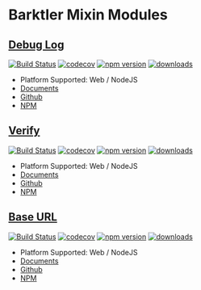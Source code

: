 # Barktler Mixin Modules

## [Debug Log](https://github.com/Barktler/Mixin-Debug-Log)

[![Build Status](https://travis-ci.com/Barktler/Mixin-Debug-Log.svg?branch=main)](https://travis-ci.com/Barktler/Mixin-Debug-Log)
[![codecov](https://codecov.io/gh/Barktler/Mixin-Debug-Log/branch/main/graph/badge.svg)](https://codecov.io/gh/Barktler/Mixin-Debug-Log)
[![npm version](https://badge.fury.io/js/%40barktler%2Fmixin-debug-log.svg)](https://badge.fury.io/js/%40barktler%2Fmixin-debug-log)
[![downloads](https://img.shields.io/npm/dm/@barktler/mixin-debug-log.svg)](https://www.npmjs.com/package/@barktler/mixin-debug-log)

-   Platform Supported: Web / NodeJS
-   [Documents](//debug-log.mixin.barktler.com)
-   [Github](//github.com/Barktler/Mixin-Debug-Log)
-   [NPM](//www.npmjs.com/package/@barktler/mixin-debug-log)

## [Verify](https://github.com/Barktler/Mixin-Verify)

[![Build Status](https://travis-ci.com/Barktler/Mixin-Verify.svg?branch=main)](https://travis-ci.com/Barktler/Mixin-Verify)
[![codecov](https://codecov.io/gh/Barktler/Mixin-Verify/branch/main/graph/badge.svg)](https://codecov.io/gh/Barktler/Mixin-Verify)
[![npm version](https://badge.fury.io/js/%40barktler%2Fmixin-verify.svg)](https://badge.fury.io/js/%40barktler%2Fmixin-verify)
[![downloads](https://img.shields.io/npm/dm/@barktler/mixin-verify.svg)](https://www.npmjs.com/package/@barktler/mixin-verify)

-   Platform Supported: Web / NodeJS
-   [Documents](//verify.mixin.barktler.com)
-   [Github](//github.com/Barktler/Mixin-Verify)
-   [NPM](//www.npmjs.com/package/@barktler/mixin-verify)

## [Base URL](https://github.com/Barktler/Mixin-Base-URL)

[![Build Status](https://travis-ci.com/Barktler/Mixin-Base-URL.svg?branch=main)](https://travis-ci.com/Barktler/Mixin-Base-URL)
[![codecov](https://codecov.io/gh/Barktler/Mixin-Base-URL/branch/main/graph/badge.svg)](https://codecov.io/gh/Barktler/Mixin-Base-URL)
[![npm version](https://badge.fury.io/js/%40barktler%2Fmixin-base-url.svg)](https://badge.fury.io/js/%40barktler%2Fmixin-base-url)
[![downloads](https://img.shields.io/npm/dm/@barktler/mixin-base-url.svg)](https://www.npmjs.com/package/@barktler/mixin-verify)

-   Platform Supported: Web / NodeJS
-   [Documents](//base-url.mixin.barktler.com)
-   [Github](//github.com/Barktler/Mixin-Base-URL)
-   [NPM](//www.npmjs.com/package/@barktler/mixin-base-url)

